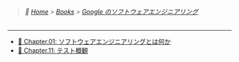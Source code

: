 > ###### :paw_prints: [Home](/README.md) > [Books](/Books/README.md) > [Google のソフトウェアエンジニアリング](/Books/Software_Engineering_at_Google/README.md)

---

- [:memo: Chapter.01: ソフトウェアエンジニアリングとは何か](/Books/Software_Engineering_at_Google/chapter_01_software_engineering.md)
- [:memo: Chapter.11: テスト概観](/Books/Software_Engineering_at_Google/chapter_11_testing_overview.md)
